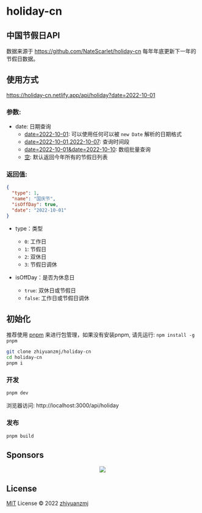 # holiday-cn

## 中国节假日API
数据来源于 https://github.com/NateScarlet/holiday-cn 每年年底更新下一年的节假日数据。

## 使用方式
https://holiday-cn.netlify.app/api/holiday?date=2022-10-01
### 参数:
- date: 日期查询
  - [date=2022-10-01](https://holiday-cn.netlify.app/api/holiday?date=2022-10-01): 可以使用任何可以被 `new Date` 解析的日期格式
  - [date=2022-10-01,2022-10-07](https://holiday-cn.netlify.app/api/holiday?date=2022-10-01,2022-10-07): 查询时间段
  - [date=2022-10-01&date=2022-10-10](https://holiday-cn.netlify.app/api/holiday?date=2022-10-01&date=2022-10-10): 数组批量查询
  - [空](https://holiday-cn.netlify.app/api/holiday): 默认返回今年所有的节假日列表

### 返回值:
``` json
{
  "type": 1,
  "name": "国庆节",
  "isOffDay": true,
  "date": "2022-10-01"
}
```

- type：类型
  - `0`: 工作日
  - `1`: 节假日
  - `2`: 双休日
  - `3`: 节假日调休

- isOffDay：是否为休息日
  - `true`: 双休日或节假日
  - `false`: 工作日或节假日调休

## 初始化
推荐使用 [pnpm](https://github.com/pnpm/pnpm) 来进行包管理，如果没有安装pnpm, 请先运行: `npm install -g pnpm`

``` sh
git clone zhiyuanzmj/holiday-cn
cd holiday-cn
pnpm i
```

### 开发
``` sh
pnpm dev
```
浏览器访问: http://localhost:3000/api/holiday

### 发布
``` sh
pnpm build
```

## Sponsors

<p align="center">
  <a href="https://cdn.jsdelivr.net/gh/antfu/static/sponsors.svg">
    <img src='https://cdn.jsdelivr.net/gh/antfu/static/sponsors.svg'/>
  </a>
</p>

## License

[MIT](./LICENSE) License © 2022 [zhiyuanzmj](https://github.com/zhiyuanzmj)
